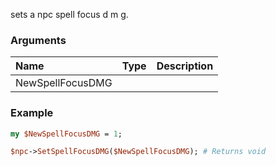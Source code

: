 sets a npc spell focus d m g.
### Arguments
**Name**|**Type**|**Description**
:---|:---|:---
NewSpellFocusDMG||

### Example

```perl
my $NewSpellFocusDMG = 1;

$npc->SetSpellFocusDMG($NewSpellFocusDMG); # Returns void
```